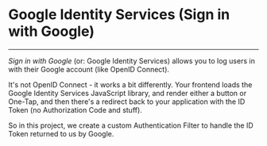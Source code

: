 # Google Identity Services (Sign in with Google)
---

_Sign in with Google_ (or: Google Identity Services) allows you to log users in with their Google account (like OpenID Connect).

It's not OpenID Connect - it works a bit differently. Your frontend loads the Google Identity Services JavaScript library, and render either a button or One-Tap, and then there's a redirect back to your application with the ID Token (no Authorization Code and stuff).

So in this project, we create a custom Authentication Filter to handle the ID Token returned to us by Google.

